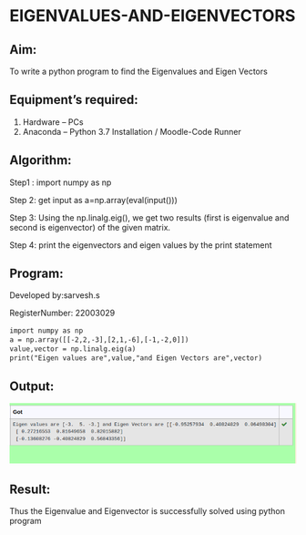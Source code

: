 # EIGENVALUES-AND-EIGENVECTORS
## Aim:
To write a python program to find the Eigenvalues and Eigen Vectors
## Equipment’s required:
1. 	Hardware – PCs
2. 	Anaconda – Python 3.7 Installation / Moodle-Code Runner
## Algorithm:
Step1 : import numpy as np

Step 2: get input as a=np.array(eval(input()))

Step 3: Using the np.linalg.eig(), we get two results (first is eigenvalue and second is eigenvector) of the given matrix.

Step 4: print the eigenvectors and eigen values by the print statement

## Program:

Developed by:sarvesh.s

RegisterNumber: 22003029
```
import numpy as np
a = np.array([[-2,2,-3],[2,1,-6],[-1,-2,0]])
value,vector = np.linalg.eig(a)
print("Eigen values are",value,"and Eigen Vectors are",vector)

```


## Output:
![output](./eigen1.png)
## Result:
Thus the Eigenvalue and Eigenvector is successfully solved using python program
